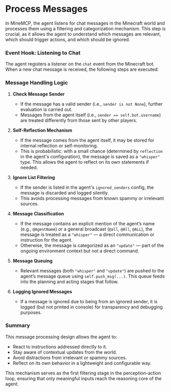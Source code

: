 
# Process Messages

In MineMCP, the agent listens for chat messages in the Minecraft world and processes them using a filtering and categorization mechanism. This step is crucial, as it allows the agent to understand which messages are relevant, which should trigger actions, and which should be ignored.

### Event Hook: Listening to Chat

The agent registers a listener on the `chat` event from the Minecraft bot. When a new chat message is received, the following steps are executed:

### Message Handling Logic

1. **Check Message Sender**

   - If the message has a valid sender (i.e., `sender is not None`), further evaluation is carried out.
   - Messages from the agent itself (i.e., `sender == self.bot.username`) are treated differently from those sent by other players.

2. **Self-Reflection Mechanism**

   - If the message comes from the agent itself, it may be stored for internal reflection or self-monitoring.
   - This is probabilistic: with a small chance (determined by `reflection` in the agent's configuration), the message is saved as a `"whisper"` type. This allows the agent to reflect on its own statements if needed.

3. **Ignore List Filtering**

   - If the sender is listed in the agent's `ignored_senders` config, the message is discarded and logged silently.
   - This avoids processing messages from known spammy or irrelevant sources.

4. **Message Classification**

   - If the message contains an explicit mention of the agent’s name (e.g., `@AgentName`) or a general broadcast (`@all`, `@All`, `@ALL`), the message is treated as a `"whisper"` — a direct communication or instruction for the agent.
   - Otherwise, the message is categorized as an `"update"` — part of the ongoing environment context but not a direct command.

5. **Message Queuing**

   - Relevant messages (both `"whisper"` and `"update"`) are pushed to the agent’s message queue using `self.push_msg(...)`. This queue feeds into the planning and acting stages that follow.

6. **Logging Ignored Messages**

   - If a message is ignored due to being from an ignored sender, it is logged (but not printed in console) for transparency and debugging purposes.

### Summary

This message processing design allows the agent to:
- React to instructions addressed directly to it.
- Stay aware of contextual updates from the world.
- Avoid distractions from irrelevant or spammy sources.
- Reflect on its own behavior in a lightweight and configurable way.

This mechanism serves as the first filtering stage in the perception-action loop, ensuring that only meaningful inputs reach the reasoning core of the agent.

